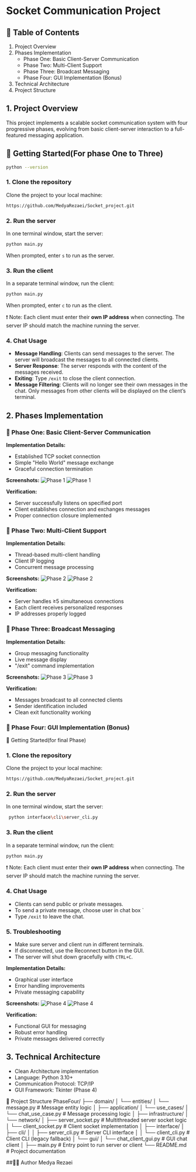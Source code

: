 ﻿# Socket Communication Project 

## 📑 Table of Contents
1. Project Overview
2. Phases Implementation
   - Phase One: Basic Client-Server Communication
   - Phase Two: Multi-Client Support
   - Phase Three: Broadcast Messaging
   - Phase Four: GUI Implementation (Bonus)
3. Technical Architecture
4. Project Structure


## 1. Project Overview
This project implements a scalable socket communication system with four progressive phases, evolving from basic client-server interaction to a full-featured messaging application.

## 🚀 Getting Started(For phase One to Three)

```bash
python --version
```

### 1. Clone the repository

Clone the project to your local machine:

```bash
https://github.com/MedyaRezaei/Socket_project.git
```

### 2. Run the server

In one terminal window, start the server:

```bash
python main.py
```

When prompted, enter `s` to run as the server.

### 3. Run the client

In a separate terminal window, run the client:

```bash
python main.py
```

When prompted, enter `c` to run as the client.

❗ Note: Each client must enter their **own IP address** when connecting.
The server IP should match the machine running the server.

### 4. Chat Usage

- **Message Handling**: Clients can send messages to the server. The server will broadcast the messages to all connected clients.
- **Server Response**: The server responds with the content of the messages received.
- **Exiting**: Type `/exit` to close the client connection.
- **Message Filtering**: Clients will no longer see their own messages in the chat. Only messages from other clients will be displayed on the client’s terminal.


## 2. Phases Implementation

### 🔹 Phase One: Basic Client-Server Communication
**Implementation Details:**
- Established TCP socket connection
- Simple "Hello World" message exchange
- Graceful connection termination

**Screenshots:**
![Phase 1 ](image/image1.png)
![Phase 1 ](image/image2.png)

**Verification:**
- Server successfully listens on specified port
- Client establishes connection and exchanges messages
- Proper connection closure implemented

### 🔹 Phase Two: Multi-Client Support
**Implementation Details:**
- Thread-based multi-client handling
- Client IP logging
- Concurrent message processing

**Screenshots:**
![Phase 2 ](image/image3.png)
![Phase 2 ](image/image4.png)

**Verification:**
- Server handles ≥5 simultaneous connections
- Each client receives personalized responses
- IP addresses properly logged

### 🔹 Phase Three: Broadcast Messaging
**Implementation Details:**
- Group messaging functionality
- Live message display
- "/exit" command implementation

**Screenshots:**
![Phase 3 ](image/image5.png)
![Phase 3 ](image/image6.png)

**Verification:**
- Messages broadcast to all connected clients
- Sender identification included
- Clean exit functionality working

### 🔹 Phase Four: GUI Implementation (Bonus)
🚀 Getting Started(for final Phase)

### 1. Clone the repository

Clone the project to your local machine:



```bash
https://github.com/MedyaRezaei/Socket_project.git
```


### 2. Run the server

In one terminal window, start the server:
```bash
 python interface\cli\server_cli.py
```
### 3. Run the client

In a separate terminal window, run the client:
```bash
python main.py
```

❗ Note: Each client must enter their **own IP address** when connecting.
The server IP should match the machine running the server.
### 4. Chat Usage

- Clients can send public or private messages.
- To send a private message, choose user in chat box `
- Type `/exit` to leave the chat.

### 5. Troubleshooting

- Make sure server and client run in different terminals.
- If disconnected, use the Reconnect button in the GUI.
- The server will shut down gracefully with `CTRL+C`.

**Implementation Details:**
- Graphical user interface
- Error handling improvements
- Private messaging capability

**Screenshots:**
![Phase 4 ](image/image7.png)
![Phase 4 ](image/image8.png)



**Verification:**
- Functional GUI for messaging
- Robust error handling
- Private messages delivered correctly

## 3. Technical Architecture
- Clean Architecture implementation
- Language: Python 3.10+
- Communication Protocol: TCP/IP
- GUI Framework: Tkinter (Phase 4)

📁 Project Structure
PhaseFour/
├── domain/
│ └── entities/
│ └── message.py # Message entity logic
│
├── application/
│ └── use_cases/
│ └── chat_use_case.py # Message processing logic
│
├── infrastructure/
│ └── network/
│ ├── server_socket.py # Multithreaded server socket logic
│ └── client_socket.py # Client socket implementation
│
├── interface/
│ ├── cli/
│ │ ├── server_cli.py # Server CLI interface
│ │ └── client_cli.py # Client CLI (legacy fallback)
│ └── gui/
│ └── chat_client_gui.py # GUI chat client
│
├── main.py # Entry point to run server or client
└── README.md # Project documentation


##👨‍💻 Author
Medya Rezaei
